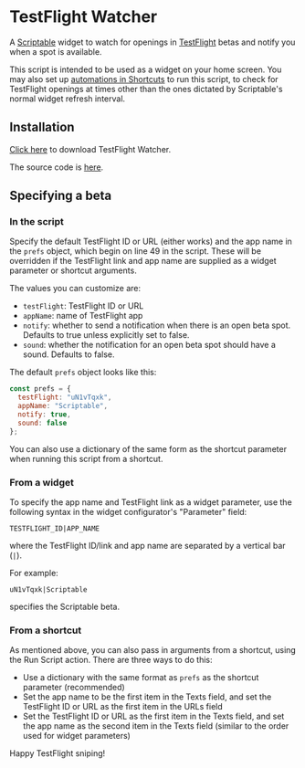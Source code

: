 ﻿# TestFlight Watcher

A [Scriptable](https://scriptable.app) widget to watch for openings in [TestFlight](https://testflight.apple.com/) betas and notify you when a spot is available.

This script is intended to be used as a widget on your home screen. You may also set up [automations in Shortcuts](https://support.apple.com/guide/shortcuts/create-a-new-personal-automation-apdfbdbd7123) to run this script, to check for TestFlight openings at times other than the ones dictated by Scriptable's normal widget refresh interval.

## Installation

[Click here](https://fifithebulldog.github.io/scriptable-testflight-watcher/TestFlight%20Watcher.scriptable) to download TestFlight Watcher.

The source code is [here](./TestFlight%20Watcher.js).

## Specifying a beta

### In the script

Specify the default TestFlight ID or URL (either works) and the app name in the `prefs` object, which begin on line 49 in the script. These will be overridden if the TestFlight link and app name are supplied as a widget parameter or shortcut arguments.

The values you can customize are:

- `testFlight`: TestFlight ID or URL
- `appName`: name of TestFlight app
- `notify`: whether to send a notification when there is an open beta spot. Defaults to true unless explicitly set to false.
- `sound`: whether the notification for an open beta spot should have a sound. Defaults to false.

The default `prefs` object looks like this:

```js
const prefs = {
  testFlight: "uN1vTqxk",
  appName: "Scriptable",
  notify: true,
  sound: false
};
```

You can also use a dictionary of the same form as the shortcut parameter when running this script from a shortcut.

### From a widget

To specify the app name and TestFlight link as a widget parameter, use the following syntax in the widget configurator's "Parameter" field:

    TESTFLIGHT_ID|APP_NAME

where the TestFlight ID/link and app name are separated by a vertical bar (`|`).

For example:

    uN1vTqxk|Scriptable

specifies the Scriptable beta.

### From a shortcut

As mentioned above, you can also pass in arguments from a shortcut, using the Run Script action. There are three ways to do this:

- Use a dictionary with the same format as `prefs` as the shortcut parameter (recommended)
- Set the app name to be the first item in the Texts field, and set the TestFlight ID or URL as the first item in the URLs field
- Set the TestFlight ID or URL as the first item in the Texts field, and set the app name as the second item in the Texts field (similar to the order used for widget parameters)

Happy TestFlight sniping!
